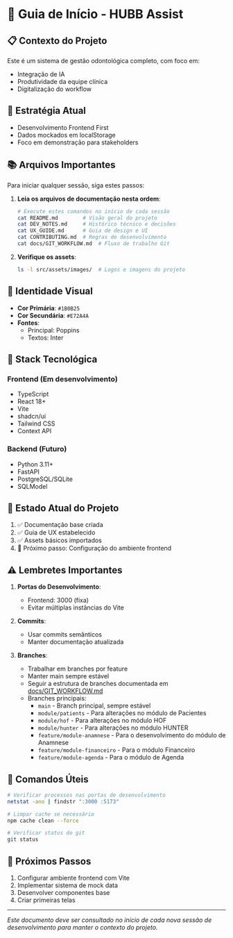 # 🚀 Guia de Início - HUBB Assist

## 📋 Contexto do Projeto

Este é um sistema de gestão odontológica completo, com foco em:
- Integração de IA
- Produtividade da equipe clínica
- Digitalização do workflow

## 🎯 Estratégia Atual
- Desenvolvimento Frontend First
- Dados mockados em localStorage
- Foco em demonstração para stakeholders

## 📚 Arquivos Importantes

Para iniciar qualquer sessão, siga estes passos:

1. **Leia os arquivos de documentação nesta ordem**:
   ```bash
   # Execute estes comandos no início de cada sessão
   cat README.md        # Visão geral do projeto
   cat DEV_NOTES.md     # Histórico técnico e decisões
   cat UX_GUIDE.md      # Guia de design e UI
   cat CONTRIBUTING.md  # Regras de desenvolvimento
   cat docs/GIT_WORKFLOW.md  # Fluxo de trabalho Git
   ```

2. **Verifique os assets**:
   ```bash
   ls -l src/assets/images/  # Logos e imagens do projeto
   ```

## 🎨 Identidade Visual

- **Cor Primária**: `#1B0B25`
- **Cor Secundária**: `#E72A4A`
- **Fontes**: 
  - Principal: Poppins
  - Textos: Inter

## 🔧 Stack Tecnológica

### Frontend (Em desenvolvimento)
- TypeScript
- React 18+
- Vite
- shadcn/ui
- Tailwind CSS
- Context API

### Backend (Futuro)
- Python 3.11+
- FastAPI
- PostgreSQL/SQLite
- SQLModel

## 📌 Estado Atual do Projeto

1. ✅ Documentação base criada
2. ✅ Guia de UX estabelecido
3. ✅ Assets básicos importados
4. 🔄 Próximo passo: Configuração do ambiente frontend

## ⚠️ Lembretes Importantes

1. **Portas do Desenvolvimento**:
   - Frontend: 3000 (fixa)
   - Evitar múltiplas instâncias do Vite

2. **Commits**:
   - Usar commits semânticos
   - Manter documentação atualizada

3. **Branches**:
   - Trabalhar em branches por feature
   - Manter main sempre estável
   - Seguir a estrutura de branches documentada em [docs/GIT_WORKFLOW.md](./docs/GIT_WORKFLOW.md)
   - Branches principais:
     - `main` - Branch principal, sempre estável
     - `module/patients` - Para alterações no módulo de Pacientes
     - `module/hof` - Para alterações no módulo HOF
     - `module/hunter` - Para alterações no módulo HUNTER
     - `feature/module-anamnese` - Para o desenvolvimento do módulo de Anamnese
     - `feature/module-financeiro` - Para o módulo Financeiro
     - `feature/module-agenda` - Para o módulo de Agenda

## 🔄 Comandos Úteis

```bash
# Verificar processos nas portas de desenvolvimento
netstat -ano | findstr ":3000 :5173"

# Limpar cache se necessário
npm cache clean --force

# Verificar status do git
git status
```

## 📅 Próximos Passos

1. Configurar ambiente frontend com Vite
2. Implementar sistema de mock data
3. Desenvolver componentes base
4. Criar primeiras telas

---

*Este documento deve ser consultado no início de cada nova sessão de desenvolvimento para manter o contexto do projeto.* 